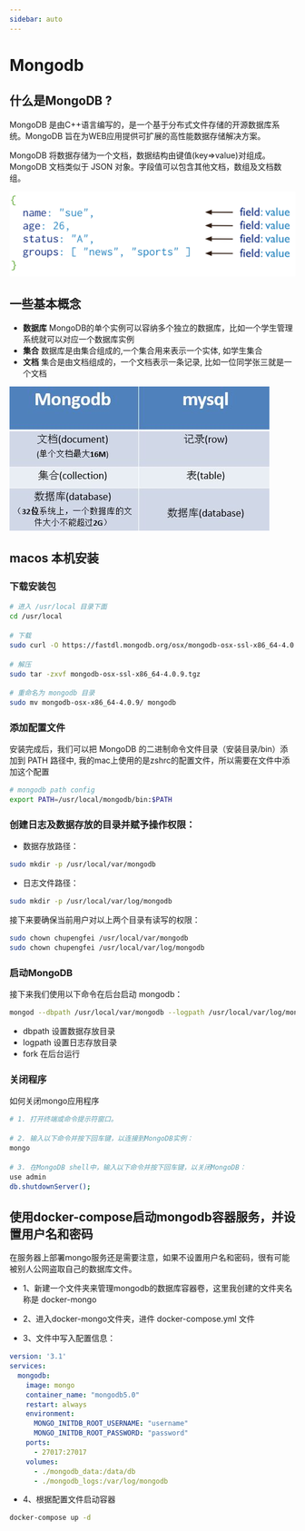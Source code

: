 ```yaml
---
sidebar: auto
---
```


# Mongodb

## 什么是MongoDB ?

MongoDB 是由C++语言编写的，是一个基于分布式文件存储的开源数据库系统。MongoDB 旨在为WEB应用提供可扩展的高性能数据存储解决方案。

MongoDB 将数据存储为一个文档，数据结构由键值(key=>value)对组成。MongoDB 文档类似于 JSON 对象。字段值可以包含其他文档，数组及文档数组。

![数据图示](../../images/database/mongodb/01.png)

## 一些基本概念
- **数据库** MongoDB的单个实例可以容纳多个独立的数据库，比如一个学生管理系统就可以对应一个数据库实例
- **集合** 数据库是由集合组成的,一个集合用来表示一个实体, 如学生集合
- **文档** 集合是由文档组成的，一个文档表示一条记录, 比如一位同学张三就是一个文档

![和mysql关系](../../images/database/mongodb/02.jpeg)

## macos 本机安装

### 下载安装包

```sh
# 进入 /usr/local 目录下面
cd /usr/local

# 下载
sudo curl -O https://fastdl.mongodb.org/osx/mongodb-osx-ssl-x86_64-4.0.9.tgz

# 解压
sudo tar -zxvf mongodb-osx-ssl-x86_64-4.0.9.tgz

# 重命名为 mongodb 目录
sudo mv mongodb-osx-x86_64-4.0.9/ mongodb
```

### 添加配置文件
安装完成后，我们可以把 MongoDB 的二进制命令文件目录（安装目录/bin）添加到 PATH 路径中, 我的mac上使用的是zshrc的配置文件，所以需要在文件中添加这个配置

```sh
# mongodb path config
export PATH=/usr/local/mongodb/bin:$PATH
```

### 创建日志及数据存放的目录并赋予操作权限：
- 数据存放路径：

```sh
sudo mkdir -p /usr/local/var/mongodb
```

- 日志文件路径：
```sh
sudo mkdir -p /usr/local/var/log/mongodb
```

接下来要确保当前用户对以上两个目录有读写的权限：
```sh
sudo chown chupengfei /usr/local/var/mongodb
sudo chown chupengfei /usr/local/var/log/mongodb
```

### 启动MongoDB
接下来我们使用以下命令在后台启动 mongodb：

```sh
mongod --dbpath /usr/local/var/mongodb --logpath /usr/local/var/log/mongodb/mongo.log --fork
```
- dbpath 设置数据存放目录
- logpath 设置日志存放目录
- fork 在后台运行

### 关闭程序
如何关闭mongo应用程序

```sh
# 1. 打开终端或命令提示符窗口。

# 2. 输入以下命令并按下回车键，以连接到MongoDB实例：
mongo

# 3. 在MongoDB shell中，输入以下命令并按下回车键，以关闭MongoDB：
use admin
db.shutdownServer();
```

## 使用docker-compose启动mongodb容器服务，并设置用户名和密码
在服务器上部署mongo服务还是需要注意，如果不设置用户名和密码，很有可能被别人公网盗取自己的数据库文件。

- 1、新建一个文件夹来管理mongodb的数据库容器卷，这里我创建的文件夹名称是 docker-mongo

- 2、进入docker-mongo文件夹，进件 docker-compose.yml 文件

- 3、文件中写入配置信息：

```yml
version: '3.1'
services:
  mongodb:
    image: mongo
    container_name: "mongodb5.0"
    restart: always
    environment:
      MONGO_INITDB_ROOT_USERNAME: "username"
      MONGO_INITDB_ROOT_PASSWORD: "password"
    ports:
      - 27017:27017
    volumes:
      - ./mongodb_data:/data/db
      - ./mongodb_logs:/var/log/mongodb
```

- 4、根据配置文件启动容器

```sh
docker-compose up -d
```



